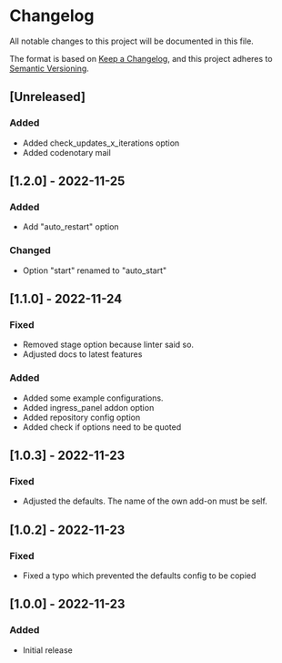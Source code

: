 # Changelog

All notable changes to this project will be documented in this file.

The format is based on [Keep a Changelog](https://keepachangelog.com/en/1.0.0/),
and this project adheres to [Semantic Versioning](https://semver.org/spec/v2.0.0.html).

## [Unreleased]

### Added

- Added check_updates_x_iterations option
- Added codenotary mail

## [1.2.0] - 2022-11-25

### Added

- Add "auto_restart" option

### Changed

- Option "start" renamed to "auto_start"

## [1.1.0] - 2022-11-24

### Fixed

- Removed stage option because linter said so.
- Adjusted docs to latest features

### Added

- Added some example configurations.
- Added ingress_panel addon option
- Added repository config option
- Added check if options need to be quoted

## [1.0.3] - 2022-11-23

### Fixed

- Adjusted the defaults. The name of the own add-on must be self.

## [1.0.2] - 2022-11-23

### Fixed

- Fixed a typo which prevented the defaults config to be copied

## [1.0.0] - 2022-11-23

### Added

- Initial release
